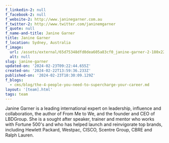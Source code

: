 ```yaml
---
f_linkedin-2: null
f_facebook-2: null
f_website-2: http://www.janinegarner.com.au
f_twitter-2: http://www.twitter.com/janinemgarner
f_quote: null
f_name-and-title: Janine Garner
title: Janine Garner
f_location: Sydney, Australia
f_image:
  url: /assets/external/65d75348dfd0dea605a83cf0_janine-garner-2-180x220.jpeg
  alt: null
slug: janine-garner
updated-on: '2024-02-23T09:22:44.655Z'
created-on: '2024-02-22T13:59:36.233Z'
published-on: '2024-02-23T10:30:09.129Z'
f_blogs:
  - cms/blog/the-4-people-you-need-to-supercharge-your-career.md
layout: '[team].html'
tags: team
---
```


Janine Garner is a leading international expert on leadership, influence and collaboration, the author of From Me to We, and the founder and CEO of LBDGroup. She is a sought after speaker, trainer and mentor who works with Fortune 500's and who has helped launch and reinvigorate top brands, including Hewlett Packard, Westpac, CISCO, Scentre Group, CBRE and Ralph Lauren.
